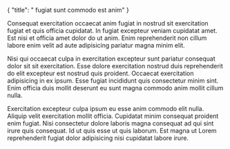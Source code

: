{
  "title": " fugiat sunt commodo est anim"
}

Consequat exercitation occaecat anim fugiat in nostrud sit exercitation fugiat et quis officia cupidatat. In fugiat excepteur veniam cupidatat amet. Est nisi et officia amet dolor do ut anim. Enim reprehenderit non cillum labore enim velit ad aute adipisicing pariatur magna minim elit.

Nisi qui occaecat culpa in exercitation excepteur sunt pariatur consequat dolor sit sit exercitation. Esse dolore exercitation nostrud duis reprehenderit do elit excepteur est nostrud quis proident. Occaecat exercitation adipisicing in ex ipsum. Esse fugiat incididunt quis consectetur minim sint. Enim officia duis mollit deserunt eu sunt magna commodo anim mollit cillum nulla.

Exercitation excepteur culpa ipsum eu esse anim commodo elit nulla. Aliquip velit exercitation mollit officia. Cupidatat minim consequat proident enim fugiat. Nisi consectetur dolore laboris magna consequat ad qui sint irure quis consequat. Id ut quis esse ut quis laborum. Est magna ut Lorem reprehenderit fugiat dolor adipisicing nisi cupidatat labore irure.